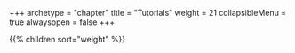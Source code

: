 +++
archetype = "chapter"
title = "Tutorials"
weight = 21
collapsibleMenu = true
alwaysopen = false
+++

{{% children sort="weight" %}}

